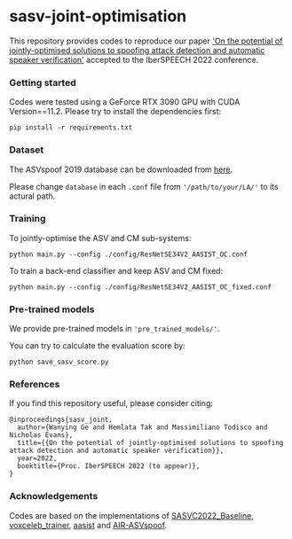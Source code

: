 # sasv-joint-optimisation 

This repository provides codes to reproduce our paper ['On the potential of jointly-optimised solutions to spoofing attack detection and automatic speaker verification'](https://arxiv.org/pdf/2209.00506.pdf) accepted to the IberSPEECH 2022 conference.

### Getting started
Codes were tested using a GeForce RTX 3090 GPU with CUDA Version==11.2. Please try to install the dependencies first:
```
pip install -r requirements.txt
```

### Dataset
The ASVspoof 2019 database can be downloaded from [here](https://datashare.ed.ac.uk/handle/10283/3336).

Please change `database` in each `.conf` file from `'/path/to/your/LA/'` to its actural path.

### Training 
To jointly-optimise the ASV and CM sub-systems:
```
python main.py --config ./config/ResNetSE34V2_AASIST_OC.conf
```
To train a back-end classifier and keep ASV and CM fixed:
```
python main.py --config ./config/ResNetSE34V2_AASIST_OC_fixed.conf
```

### Pre-trained models
We provide pre-trained models in `'pre_trained_models/'`.

You can try to calculate the evaluation score by:
```
python save_sasv_score.py
```

### References
If you find this repository useful, please consider citing:
```
@inproceedings{sasv_joint,
  author={Wanying Ge and Hemlata Tak and Massimiliano Todisco and Nicholas Evans},
  title={{On the potential of jointly-optimised solutions to spoofing attack detection and automatic speaker verification}},
  year=2022,
  booktitle={Proc. IberSPEECH 2022 (to appear)},
}
```


### Acknowledgements
Codes are based on the implementations of [SASVC2022_Baseline](https://github.com/sasv-challenge/SASVC2022_Baseline), [voxceleb_trainer](https://github.com/clovaai/voxceleb_trainer), [aasist](https://github.com/clovaai/aasist) and [AIR-ASVspoof](https://github.com/yzyouzhang/AIR-ASVspoof).